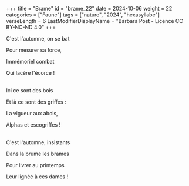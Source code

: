 +++
title = "Brame"
id = "brame_22"
date = 2024-10-06
weight = 22
categories = ["Faune"]
tags = ["nature", "2024", "hexasyllabe"]
verseLength = 6
LastModifierDisplayName = "Barbara Post - Licence CC BY-NC-ND 4.0"
+++

C'est l'automne, on se bat

Pour mesurer sa force,

Immémoriel combat

Qui lacère l'écorce !

 \
Ici ce sont des bois

Et là ce sont des griffes :

La vigueur aux abois,

Alphas et escogriffes !

 \
C'est l'automne, insistants

Dans la brume les brames

Pour livrer au printemps

Leur lignée à ces dames !
